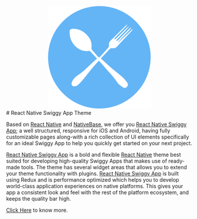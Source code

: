 <center> <img src ="./assets/logo.png"> </center>
# React Native Swiggy App Theme

Based on [React Native](https://github.com/facebook/react-native) and [NativeBase](http://nativebase.io/), we offer you [React Native Swiggy App](); a well structured, responsive for iOS and Android, having fully customizable pages along-with a rich collection of UI elements specifically for an ideal Swiggy App to help you quickly get started on your next project.

[React Native Swiggy App]() is a bold and flexible [React Native](https://github.com/facebook/react-native) theme best suited for developing high-quality Swiggy Apps that makes use of ready-made tools. The theme has several widget areas that allows you to extend your theme functionality with plugins. [React Native Swiggy App]() is built using Redux and is performance optimized which helps you to develop world-class application experiences on native platforms. This gives your app a consistent look and feel with the rest of the platform ecosystem, and keeps the quality bar high.

[Click Here]() to know more.
